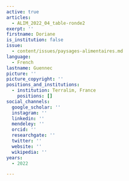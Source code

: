 ```yaml
---
active: true
articles:
  - ALIM_2022_04_table-ronde2
exerpt: ''
firstname: Doriane
is_institution: false
issue:
  - content/issues/paysages-alimentaires.md
language:
  - French
lastname: Guennec
picture: ''
picture_copyright: ''
positions_and_institutions:
  - institution: Terralim, France
    positions: []
social_channels:
  google_scholar: ''
  instagram: ''
  linkedin: ''
  mendeley: ''
  orcid: ''
  researchgate: ''
  twitter: ''
  website: ''
  wikipedia: ''
years:
  - 2022

---
```

